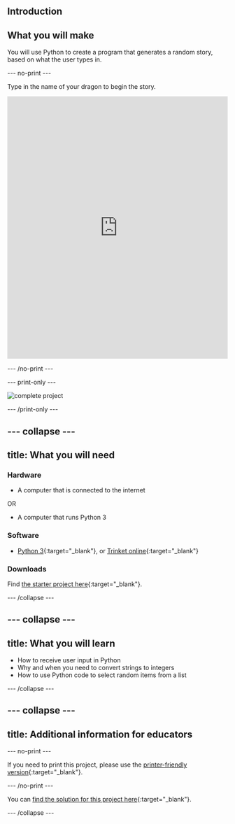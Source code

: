 ## Introduction

## What you will make

You will use Python to create a program that generates a random story, based on what the user types in.

--- no-print ---

Type in the name of your dragon to begin the story.

<iframe src="https://trinket.io/embed/python/904db1ae15?outputOnly=true&runOption=console&start=result&showInstructions=true" width="100%" height="600" frameborder="0" marginwidth="0" marginheight="0" allowfullscreen></iframe>

--- /no-print ---

--- print-only ---

![complete project](images/storytime-final.png)

--- /print-only ---

--- collapse ---
---
title: What you will need
---

### Hardware

- A computer that is connected to the internet

OR 

- A computer that runs Python 3

### Software

- [Python 3](https://www.python.org/downloads/){:target="_blank"}, or [Trinket online](https://trinket.io/){:target="_blank"}

### Downloads

Find [the starter project here](https://trinket.io/python/a0aaa62eab){:target="_blank"}.

--- /collapse ---

--- collapse ---
---
title: What you will learn
---

- How to receive user input in Python
- Why and when you need to convert strings to integers
- How to use Python code to select random items from a list

--- /collapse ---

--- collapse ---
---
title: Additional information for educators
---

--- no-print ---

If you need to print this project, please use the [printer-friendly version](https://projects.raspberrypi.org/en/projects/storytime/print){:target="_blank"}.

--- /no-print ---

You can [find the solution for this project here](http://rpf.io/p/en/storytime){:target="_blank"}.

--- /collapse ---
